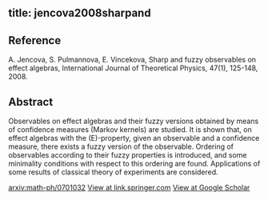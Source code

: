 title: jencova2008sharpand
---


## Reference

A. Jencova, S. Pulmannova, E. Vincekova, Sharp and fuzzy observables on effect algebras, International Journal of Theoretical Physics, 47(1), 125-148, 2008.

## Abstract 
  Observables on effect algebras and their fuzzy versions obtained by means of
confidence measures (Markov kernels) are studied. It is shown that, on effect
algebras with the (E)-property, given an observable and a confidence measure,
there exists a fuzzy version of the observable. Ordering of observables
according to their fuzzy properties is introduced, and some minimality
conditions with respect to this ordering are found. Applications of some
results of classical theory of experiments are considered.

    

[arxiv:math-ph/0701032](https://arxiv.org/abs/math-ph/0701032)
[View at link.springer.com](https://link.springer.com/article/10.1007/s10773-007-9396-0)
[View at Google Scholar](https://scholar.google.com/scholar_lookup?arxiv_id=math-ph/0701032) 
